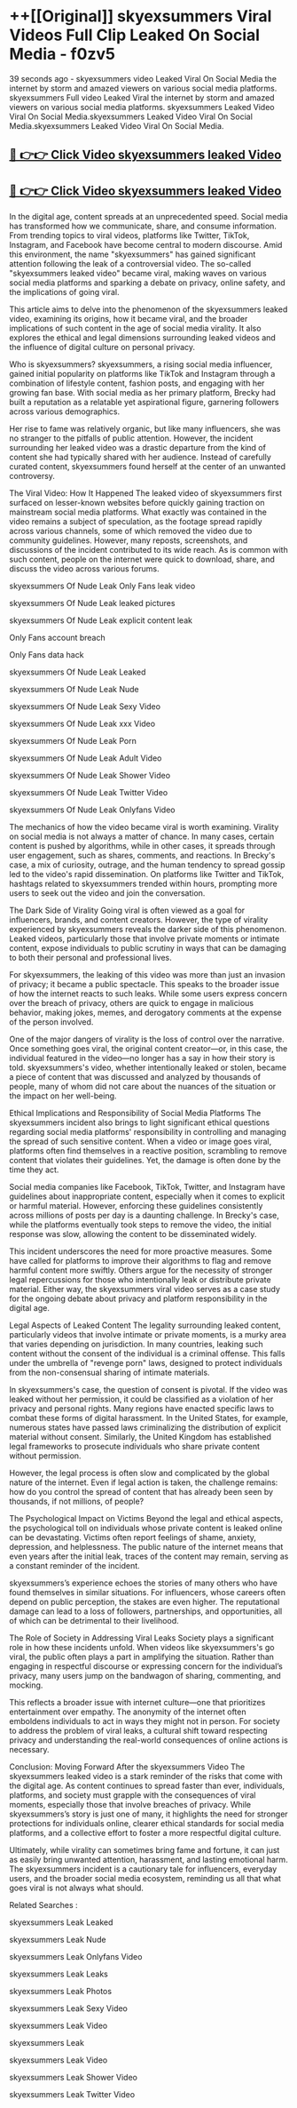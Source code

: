 # ++[[Original]] skyexsummers Viral Videos Full Clip Leaked On Social Media - f0zv5<br>

39 seconds ago - skyexsummers video Leaked Viral On Social Media the internet by storm and amazed viewers on various social media platforms.
skyexsummers Full video Leaked Viral the internet by storm and amazed viewers on various social media platforms. skyexsummers Leaked Video Viral On Social Media.skyexsummers Leaked Video Viral On Social Media.skyexsummers Leaked Video Viral On Social Media.<br>


## [🔴 👉👉 Click Video skyexsummers leaked Video ](https://onlyclips.site?title=skyexsummers&ref=git)

## [🔴 👉👉 Click Video skyexsummers leaked Video ](https://onlyclips.site?title=skyexsummers&ref=git)

In the digital age, content spreads at an unprecedented speed. Social media has transformed how we communicate, share, and consume information. From trending topics to viral videos, platforms like Twitter, TikTok, Instagram, and Facebook have become central to modern discourse. Amid this environment, the name "skyexsummers" has gained significant attention following the leak of a controversial video. The so-called "skyexsummers leaked video" became viral, making waves on various social media platforms and sparking a debate on privacy, online safety, and the implications of going viral.

This article aims to delve into the phenomenon of the skyexsummers leaked video, examining its origins, how it became viral, and the broader implications of such content in the age of social media virality. It also explores the ethical and legal dimensions surrounding leaked videos and the influence of digital culture on personal privacy.

Who is skyexsummers?
skyexsummers, a rising social media influencer, gained initial popularity on platforms like TikTok and Instagram through a combination of lifestyle content, fashion posts, and engaging with her growing fan base. With social media as her primary platform, Brecky had built a reputation as a relatable yet aspirational figure, garnering followers across various demographics.

Her rise to fame was relatively organic, but like many influencers, she was no stranger to the pitfalls of public attention. However, the incident surrounding her leaked video was a drastic departure from the kind of content she had typically shared with her audience. Instead of carefully curated content, skyexsummers found herself at the center of an unwanted controversy.

The Viral Video: How It Happened
The leaked video of skyexsummers first surfaced on lesser-known websites before quickly gaining traction on mainstream social media platforms. What exactly was contained in the video remains a subject of speculation, as the footage spread rapidly across various channels, some of which removed the video due to community guidelines. However, many reposts, screenshots, and discussions of the incident contributed to its wide reach. As is common with such content, people on the internet were quick to download, share, and discuss the video across various forums.

skyexsummers Of Nude Leak Only Fans leak video

skyexsummers Of Nude Leak leaked pictures

skyexsummers Of Nude Leak explicit content leak

Only Fans account breach

Only Fans data hack

skyexsummers Of Nude Leak Leaked

skyexsummers Of Nude Leak Nude

skyexsummers Of Nude Leak Sexy Video

skyexsummers Of Nude Leak xxx Video

skyexsummers Of Nude Leak Porn

skyexsummers Of Nude Leak Adult Video

skyexsummers Of Nude Leak Shower Video

skyexsummers Of Nude Leak Twitter Video

skyexsummers Of Nude Leak Onlyfans Video

The mechanics of how the video became viral is worth examining. Virality on social media is not always a matter of chance. In many cases, certain content is pushed by algorithms, while in other cases, it spreads through user engagement, such as shares, comments, and reactions. In Brecky's case, a mix of curiosity, outrage, and the human tendency to spread gossip led to the video's rapid dissemination. On platforms like Twitter and TikTok, hashtags related to skyexsummers trended within hours, prompting more users to seek out the video and join the conversation.

The Dark Side of Virality
Going viral is often viewed as a goal for influencers, brands, and content creators. However, the type of virality experienced by skyexsummers reveals the darker side of this phenomenon. Leaked videos, particularly those that involve private moments or intimate content, expose individuals to public scrutiny in ways that can be damaging to both their personal and professional lives.

For skyexsummers, the leaking of this video was more than just an invasion of privacy; it became a public spectacle. This speaks to the broader issue of how the internet reacts to such leaks. While some users express concern over the breach of privacy, others are quick to engage in malicious behavior, making jokes, memes, and derogatory comments at the expense of the person involved.

One of the major dangers of virality is the loss of control over the narrative. Once something goes viral, the original content creator—or, in this case, the individual featured in the video—no longer has a say in how their story is told. skyexsummers's video, whether intentionally leaked or stolen, became a piece of content that was discussed and analyzed by thousands of people, many of whom did not care about the nuances of the situation or the impact on her well-being.

Ethical Implications and Responsibility of Social Media Platforms
The skyexsummers incident also brings to light significant ethical questions regarding social media platforms' responsibility in controlling and managing the spread of such sensitive content. When a video or image goes viral, platforms often find themselves in a reactive position, scrambling to remove content that violates their guidelines. Yet, the damage is often done by the time they act.

Social media companies like Facebook, TikTok, Twitter, and Instagram have guidelines about inappropriate content, especially when it comes to explicit or harmful material. However, enforcing these guidelines consistently across millions of posts per day is a daunting challenge. In Brecky's case, while the platforms eventually took steps to remove the video, the initial response was slow, allowing the content to be disseminated widely.

This incident underscores the need for more proactive measures. Some have called for platforms to improve their algorithms to flag and remove harmful content more swiftly. Others argue for the necessity of stronger legal repercussions for those who intentionally leak or distribute private material. Either way, the skyexsummers viral video serves as a case study for the ongoing debate about privacy and platform responsibility in the digital age.

Legal Aspects of Leaked Content
The legality surrounding leaked content, particularly videos that involve intimate or private moments, is a murky area that varies depending on jurisdiction. In many countries, leaking such content without the consent of the individual is a criminal offense. This falls under the umbrella of "revenge porn" laws, designed to protect individuals from the non-consensual sharing of intimate materials.

In skyexsummers's case, the question of consent is pivotal. If the video was leaked without her permission, it could be classified as a violation of her privacy and personal rights. Many regions have enacted specific laws to combat these forms of digital harassment. In the United States, for example, numerous states have passed laws criminalizing the distribution of explicit material without consent. Similarly, the United Kingdom has established legal frameworks to prosecute individuals who share private content without permission.

However, the legal process is often slow and complicated by the global nature of the internet. Even if legal action is taken, the challenge remains: how do you control the spread of content that has already been seen by thousands, if not millions, of people?

The Psychological Impact on Victims
Beyond the legal and ethical aspects, the psychological toll on individuals whose private content is leaked online can be devastating. Victims often report feelings of shame, anxiety, depression, and helplessness. The public nature of the internet means that even years after the initial leak, traces of the content may remain, serving as a constant reminder of the incident.

skyexsummers’s experience echoes the stories of many others who have found themselves in similar situations. For influencers, whose careers often depend on public perception, the stakes are even higher. The reputational damage can lead to a loss of followers, partnerships, and opportunities, all of which can be detrimental to their livelihood.

The Role of Society in Addressing Viral Leaks
Society plays a significant role in how these incidents unfold. When videos like skyexsummers's go viral, the public often plays a part in amplifying the situation. Rather than engaging in respectful discourse or expressing concern for the individual’s privacy, many users jump on the bandwagon of sharing, commenting, and mocking.

This reflects a broader issue with internet culture—one that prioritizes entertainment over empathy. The anonymity of the internet often emboldens individuals to act in ways they might not in person. For society to address the problem of viral leaks, a cultural shift toward respecting privacy and understanding the real-world consequences of online actions is necessary.

Conclusion: Moving Forward After the skyexsummers Video
The skyexsummers leaked video is a stark reminder of the risks that come with the digital age. As content continues to spread faster than ever, individuals, platforms, and society must grapple with the consequences of viral moments, especially those that involve breaches of privacy. While skyexsummers’s story is just one of many, it highlights the need for stronger protections for individuals online, clearer ethical standards for social media platforms, and a collective effort to foster a more respectful digital culture.

Ultimately, while virality can sometimes bring fame and fortune, it can just as easily bring unwanted attention, harassment, and lasting emotional harm. The skyexsummers incident is a cautionary tale for influencers, everyday users, and the broader social media ecosystem, reminding us all that what goes viral is not always what should.

Related Searches :

skyexsummers Leak Leaked

skyexsummers Leak Nude

skyexsummers Leak Onlyfans Video

skyexsummers Leak Leaks

skyexsummers Leak Photos

skyexsummers Leak Sexy Video

skyexsummers Leak Video

skyexsummers Leak

skyexsummers Leak Video

skyexsummers Leak Shower Video

skyexsummers Leak Twitter Video

